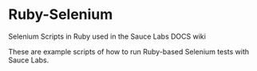 # Ruby-Selenium
Selenium Scripts in Ruby used in the Sauce Labs DOCS wiki

These are example scripts of how to run Ruby-based Selenium tests with Sauce Labs. 
